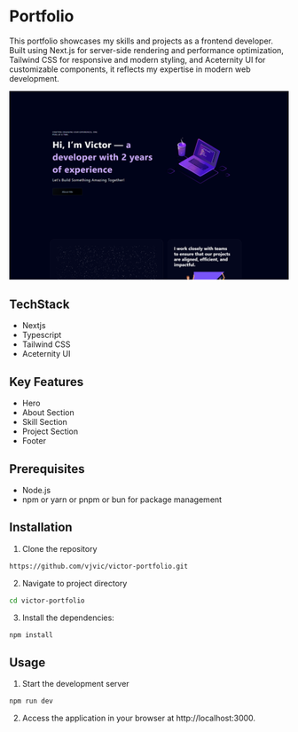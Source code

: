 # Portfolio

This portfolio showcases my skills and projects as a frontend developer. Built using Next.js for server-side rendering and performance optimization, Tailwind CSS for responsive and modern styling, and Aceternity UI for customizable components, it reflects my expertise in modern web development.

![Screenshot of the Project](public/portfolio-project.png)

## TechStack

- Nextjs
- Typescript
- Tailwind CSS
- Aceternity UI


## Key Features

- Hero
- About Section
- Skill Section
- Project Section
- Footer

## Prerequisites

- Node.js
- npm or yarn or pnpm or bun for package management

## Installation

1. Clone the repository

```bash
https://github.com/vjvic/victor-portfolio.git

```

2.  Navigate to project directory

```bash
cd victor-portfolio

```

3. Install the dependencies:

```bash
npm install

```

## Usage

1. Start the development server

```bash
npm run dev

```

2. Access the application in your browser at http://localhost:3000.
